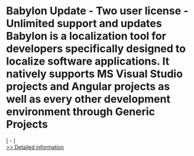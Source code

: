 # Babylon Update - Two user license - Unlimited support and updates<br />Babylon is a localization tool for developers specifically designed to localize software applications. It natively supports MS Visual Studio projects and Angular projects as well as every other development environment through Generic Projects
[ - ]<br />[>> Detailed information](https://secure.shareit.com/shareit/product.html?productid=300775815&affiliateid=200057808)